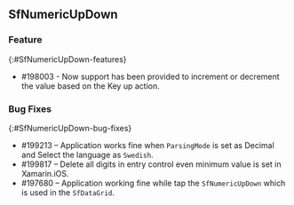 ## SfNumericUpDown


### Feature
{:#SfNumericUpDown-features}

* \#198003 - Now support has been provided to increment or decrement the value based on the Key up action. 


### Bug Fixes
{:#SfNumericUpDown-bug-fixes} 

* \#199213 – Application works fine when `ParsingMode` is set as Decimal and Select the language as `Swedish`.
* \#199817 – Delete all digits in entry control even minimum value is set in Xamarin.iOS.
* \#197680 – Application working fine while tap the `SfNumericUpDown` which is used in the `SfDataGrid`.




